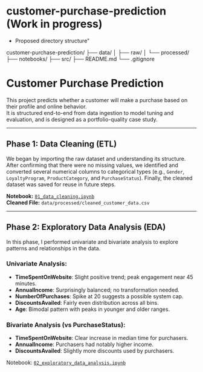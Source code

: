 # customer-purchase-prediction (Work in progress)

-  Proposed directory structure"

customer-purchase-prediction/
├── data/
│   ├── raw/
│   └── processed/
├── notebooks/
├── src/
├── README.md
└── .gitignore


# Customer Purchase Prediction

This project predicts whether a customer will make a purchase based on their profile and online behavior.  
It is structured end-to-end from data ingestion to model tuning and evaluation, and is designed as a portfolio-quality case study.

---

## Phase 1: Data Cleaning (ETL)

We began by importing the raw dataset and understanding its structure. After confirming that there were no missing values, we identified and converted several numerical columns to categorical types (e.g., `Gender`, `LoyaltyProgram`, `ProductCategory`, and `PurchaseStatus`). Finally, the cleaned dataset was saved for reuse in future steps.

**Notebook:** [`01_data_cleaning.ipynb`](notebooks/01_data_cleaning.ipynb)  
**Cleaned File:** `data/processed/cleaned_customer_data.csv`

---

## Phase 2: Exploratory Data Analysis (EDA)

In this phase, I performed univariate and bivariate analysis to explore patterns and relationships in the data.

### Univariate Analysis:
- **TimeSpentOnWebsite**: Slight positive trend; peak engagement near 45 minutes.
- **AnnualIncome**: Surprisingly balanced; no transformation needed.
- **NumberOfPurchases**: Spike at 20 suggests a possible system cap.
- **DiscountsAvailed**: Fairly even distribution across all bins.
- **Age**: Bimodal pattern with peaks in younger and older ranges.

### Bivariate Analysis (vs PurchaseStatus):
- **TimeSpentOnWebsite**: Clear increase in median time for purchasers.
- **AnnualIncome**: Purchasers had notably higher income.
- **DiscountsAvailed**: Slightly more discounts used by purchasers.

Notebook: [`02_exploratory_data_analysis.ipynb`](notebooks/02_exploratory_data_analysis.ipynb)

